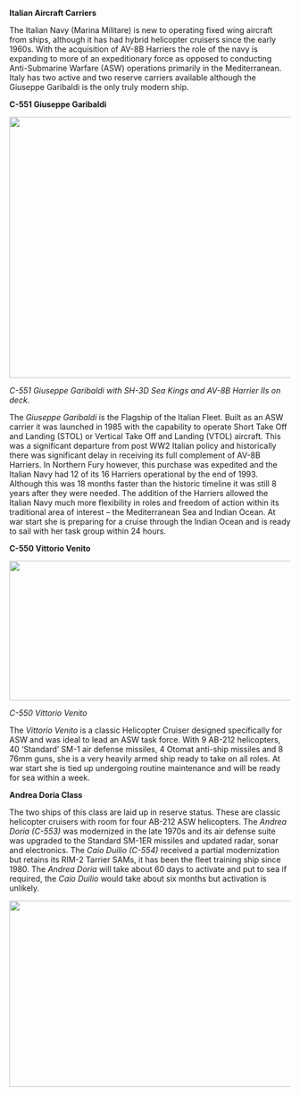 **Italian Aircraft Carriers**

The Italian Navy (Marina Militare) is new to operating fixed wing
aircraft from ships, although it has had hybrid helicopter cruisers
since the early 1960s. With the acquisition of AV-8B Harriers the role
of the navy is expanding to more of an expeditionary force as opposed to
conducting Anti-Submarine Warfare (ASW) operations primarily in the
Mediterranean. Italy has two active and two reserve carriers available
although the Giuseppe Garibaldi is the only truly modern ship.

**C-551 Giuseppe Garibaldi**

<img src="/assets\images\nato\it\navy\carriers\media\image1.jpg" style="width:6.5in;height:4.875in" />

*C-551 Giuseppe Garibaldi with SH-3D Sea Kings and AV-8B Harrier IIs on
deck*.

The *Giuseppe Garibaldi* is the Flagship of the Italian Fleet. Built as
an ASW carrier it was launched in 1985 with the capability to operate
Short Take Off and Landing (STOL) or Vertical Take Off and Landing
(VTOL) aircraft. This was a significant departure from post WW2 Italian
policy and historically there was significant delay in receiving its
full complement of AV-8B Harriers. In Northern Fury however, this
purchase was expedited and the Italian Navy had 12 of its 16 Harriers
operational by the end of 1993. Although this was 18 months faster than
the historic timeline it was still 8 years after they were needed. The
addition of the Harriers allowed the Italian Navy much more flexibility
in roles and freedom of action within its traditional area of interest –
the Mediterranean Sea and Indian Ocean. At war start she is preparing
for a cruise through the Indian Ocean and is ready to sail with her task
group within 24 hours.

**C-550 Vittorio Venito**

<img src="/assets\images\nato\it\navy\carriers\media\image2.jpg" style="width:6.5in;height:2.6in" />

*C-550 Vittorio Venito*

The *Vittorio Venito* is a classic Helicopter Cruiser designed
specifically for ASW and was ideal to lead an ASW task force. With 9
AB-212 helicopters, 40 ‘Standard’ SM-1 air defense missiles, 4 Otomat
anti-ship missiles and 8 76mm guns, she is a very heavily armed ship
ready to take on all roles. At war start she is tied up undergoing
routine maintenance and will be ready for sea within a week.

**Andrea Doria Class**

The two ships of this class are laid up in reserve status. These are
classic helicopter cruisers with room for four AB-212 ASW helicopters.
The *Andrea Doria (C-553)* was modernized in the late 1970s and its air
defense suite was upgraded to the Standard SM-1ER missiles and updated
radar, sonar and electronics. The *Caio Duilio (C-554)* received a
partial modernization but retains its RIM-2 Tarrier SAMs, it has been
the fleet training ship since 1980. The *Andrea Doria* will take about
60 days to activate and put to sea if required, the *Caio Duilio* would
take about six months but activation is unlikely.

<img src="/assets\images\nato\it\navy\carriers\media\image3.jpg" style="width:6.5in;height:3.47986in" />
